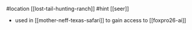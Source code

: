 #location [[lost-tail-hunting-ranch]]
#hint [[seer]]

- used in [[mother-neff-texas-safari]] to gain access to [[foxpro26-ai]]